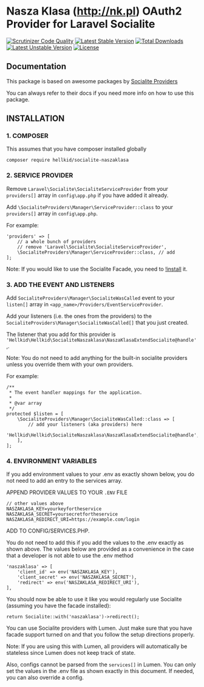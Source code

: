 # Nasza Klasa (http://nk.pl) OAuth2 Provider for Laravel Socialite

[![Scrutinizer Code Quality](https://img.shields.io/scrutinizer/g/SocialiteProviders/NaszaKlasa.svg?style=flat-square)](https://scrutinizer-ci.com/g/SocialiteProviders/NaszaKlasa/?branch=master)
[![Latest Stable Version](https://img.shields.io/packagist/v/socialiteproviders/naszaklasa.svg?style=flat-square)](https://packagist.org/packages/socialiteproviders/naszaklasa)
[![Total Downloads](https://img.shields.io/packagist/dt/socialiteproviders/naszaklasa.svg?style=flat-square)](https://packagist.org/packages/socialiteproviders/naszaklasa)
[![Latest Unstable Version](https://img.shields.io/packagist/vpre/socialiteproviders/naszaklasa.svg?style=flat-square)](https://packagist.org/packages/socialiteproviders/naszaklasa)
[![License](https://img.shields.io/packagist/l/socialiteproviders/naszaklasa.svg?style=flat-square)](https://packagist.org/packages/socialiteproviders/naszaklasa)

## Documentation
This package is based on awesome packages by [Socialite Providers](http://socialiteproviders.github.io/) 

You can always refer to their docs if you need more info on how to use this package.
## INSTALLATION

### 1. COMPOSER

This assumes that you have composer installed globally

```composer require hellkid/socialite-naszaklasa```
### 2. SERVICE PROVIDER

Remove ```Laravel\Socialite\SocialiteServiceProvider``` from your ```providers[]``` array in ```config\app.php``` if you have added it already.

Add ```\SocialiteProviders\Manager\ServiceProvider::class``` to your ```providers[]``` array in ```config\app.php```.

For example:
```
'providers' => [
    // a whole bunch of providers
    // remove 'Laravel\Socialite\SocialiteServiceProvider',
    \SocialiteProviders\Manager\ServiceProvider::class, // add
];
```
Note: If you would like to use the Socialite Facade, you need to [!install](https://laravel.com/docs/5.0/authentication#social-authentication) it.
### 3. ADD THE EVENT AND LISTENERS

Add ```SocialiteProviders\Manager\SocialiteWasCalled``` event to your ```listen[]``` array in  ```<app_name>/Providers/EventServiceProvider```.

Add your listeners (i.e. the ones from the providers) to the  ```SocialiteProviders\Manager\SocialiteWasCalled[]``` that you just created.

The listener that you add for this provider is  ```'Hellkid\Hellkid\SocialiteNaszaklasa\NaszaKlasaExtendSocialite@handle'```,.

Note: You do not need to add anything for the built-in socialite providers unless you override them with your own providers.

For example:
```
/**
 * The event handler mappings for the application.
 *
 * @var array
 */
protected $listen = [
    \SocialiteProviders\Manager\SocialiteWasCalled::class => [
        // add your listeners (aka providers) here
        'Hellkid\Hellkid\SocialiteNaszaklasa\NaszaKlasaExtendSocialite@handle',
    ],
];
```
### 4. ENVIRONMENT VARIABLES

If you add environment values to your .env as exactly shown below, you do not need to add an entry to the services array.

APPEND PROVIDER VALUES TO YOUR ```.ENV``` FILE
```
// other values above
NASZAKLASA_KEY=yourkeyfortheservice
NASZAKLASA_SECRET=yoursecretfortheservice
NASZAKLASA_REDIRECT_URI=https://example.com/login   
```
ADD TO CONFIG/SERVICES.PHP.

You do not need to add this if you add the values to the .env exactly as shown above. The values below are provided as a convenience in the case that a developer is not able to use the .env method
```
'naszaklasa' => [
    'client_id' => env('NASZAKLASA_KEY'),
    'client_secret' => env('NASZAKLASA_SECRET'),
    'redirect' => env('NASZAKLASA_REDIRECT_URI'),  
], 
```
You should now be able to use it like you would regularly use Socialite (assuming you have the facade installed):
```
return Socialite::with('naszaklasa')->redirect();
```

You can use Socialite providers with Lumen. Just make sure that you have facade support turned on and that you follow the setup directions properly.

Note: If you are using this with Lumen, all providers will automatically be stateless since Lumen does not keep track of state.

Also, configs cannot be parsed from the ```services[]``` in Lumen. You can only set the values in the .env file as shown exactly in this document. If needed, you can also override a config.

